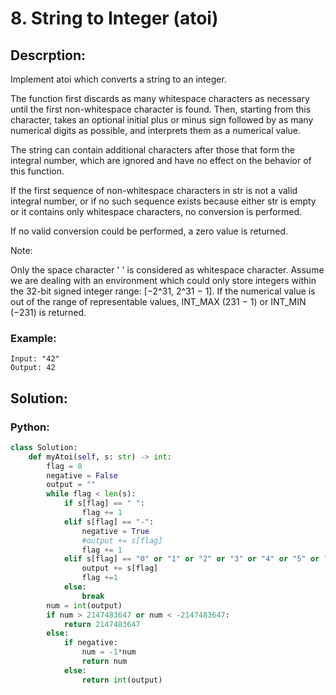 # 8. String to Integer (atoi)
## Descrption:
Implement atoi which converts a string to an integer.

The function first discards as many whitespace characters as necessary until the first non-whitespace character is found. Then, starting from this character, takes an optional initial plus or minus sign followed by as many numerical digits as possible, and interprets them as a numerical value.

The string can contain additional characters after those that form the integral number, which are ignored and have no effect on the behavior of this function.

If the first sequence of non-whitespace characters in str is not a valid integral number, or if no such sequence exists because either str is empty or it contains only whitespace characters, no conversion is performed.

If no valid conversion could be performed, a zero value is returned.

Note:

Only the space character ' ' is considered as whitespace character.
Assume we are dealing with an environment which could only store integers within the 32-bit signed integer range: [−2^31,  2^31 − 1]. If the numerical value is out of the range of representable values, INT_MAX (231 − 1) or INT_MIN (−231) is returned.

### Example:
```
Input: "42"
Output: 42
```

## Solution:
### Python:
```python
class Solution:
    def myAtoi(self, s: str) -> int:
        flag = 0
        negative = False
        output = ""
        while flag < len(s): 
            if s[flag] == " ":
                flag += 1
            elif s[flag] == "-":
                negative = True
                #output += s[flag]
                flag += 1
            elif s[flag] == "0" or "1" or "2" or "3" or "4" or "5" or "6" or "7" or "8" or "9":
                output += s[flag]
                flag +=1
            else:
                break
        num = int(output)
        if num > 2147483647 or num < -2147483647:
            return 2147483647
        else:
            if negative:
                num = -1*num
                return num
            else:
                return int(output)
```
